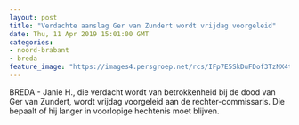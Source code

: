 ```yaml
---
layout: post
title: "Verdachte aanslag Ger van Zundert wordt vrijdag voorgeleid"
date: Thu, 11 Apr 2019 15:01:00 GMT
categories: 
- noord-brabant 
- breda 
feature_image: "https://images4.persgroep.net/rcs/IFp7E5SkDuFDof3TzNX4tWtvP_E/diocontent/145265661/_fitwidth/400/?appId=21791a8992982cd8da851550a453bd7f&quality=0.7"
---
```


BREDA - Janie H., die verdacht wordt van betrokkenheid bij de dood van Ger van Zundert, wordt vrijdag voorgeleid aan de rechter-commissaris. Die bepaalt of hij langer in voorlopige hechtenis moet blijven.
